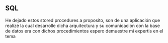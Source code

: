 ## SQL

He dejado estos stored procedures a proposito, son de una aplicación que realizé la cual desarrolle dicha arquitectura y su comunicación con la base de datos era con dichos procedimientos espero demuestre mi expertis en el tema